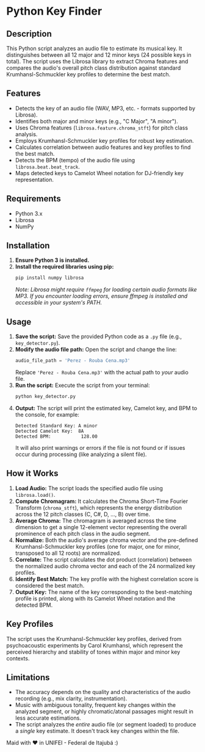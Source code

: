 # Python Key Finder

## Description

This Python script analyzes an audio file to estimate its musical key. It distinguishes between all 12 major and 12 minor keys (24 possible keys in total). The script uses the Librosa library to extract Chroma features and compares the audio's overall pitch class distribution against standard Krumhansl-Schmuckler key profiles to determine the best match.

## Features

* Detects the key of an audio file (WAV, MP3, etc. - formats supported by Librosa).
* Identifies both major and minor keys (e.g., "C Major", "A minor").
* Uses Chroma features (`librosa.feature.chroma_stft`) for pitch class analysis.
* Employs Krumhansl-Schmuckler key profiles for robust key estimation.
* Calculates correlation between audio features and key profiles to find the best match.
* Detects the BPM (tempo) of the audio file using `librosa.beat.beat_track`.
* Maps detected keys to Camelot Wheel notation for DJ-friendly key representation.

## Requirements

* Python 3.x
* Librosa
* NumPy

## Installation

1.  **Ensure Python 3 is installed.**
2.  **Install the required libraries using pip:**
    ```bash
    pip install numpy librosa
    ```
    *Note: Librosa might require `ffmpeg` for loading certain audio formats like MP3. If you encounter loading errors, ensure ffmpeg is installed and accessible in your system's PATH.*

## Usage

1.  **Save the script:** Save the provided Python code as a `.py` file (e.g., `key_detector.py`).
2.  **Modify the audio file path:** Open the script and change the line:
    ```python
    audio_file_path = 'Perez - Rouba Cena.mp3'
    ```
    Replace `'Perez - Rouba Cena.mp3'` with the actual path to *your* audio file.
3.  **Run the script:** Execute the script from your terminal:
    ```bash
    python key_detector.py
    ```
4.  **Output:** The script will print the estimated key, Camelot key, and BPM to the console, for example:
    ```
    Detected Standard Key: A minor
    Detected Camelot Key:  8A
    Detected BPM:           128.00
    ```
    It will also print warnings or errors if the file is not found or if issues occur during processing (like analyzing a silent file).

## How it Works

1.  **Load Audio:** The script loads the specified audio file using `librosa.load()`.
2.  **Compute Chromagram:** It calculates the Chroma Short-Time Fourier Transform (`chroma_stft`), which represents the energy distribution across the 12 pitch classes (C, C#, D, ..., B) over time.
3.  **Average Chroma:** The chromagram is averaged across the time dimension to get a single 12-element vector representing the overall prominence of each pitch class in the audio segment.
4.  **Normalize:** Both the audio's average chroma vector and the pre-defined Krumhansl-Schmuckler key profiles (one for major, one for minor, transposed to all 12 roots) are normalized.
5.  **Correlate:** The script calculates the dot product (correlation) between the normalized audio chroma vector and each of the 24 normalized key profiles.
6.  **Identify Best Match:** The key profile with the highest correlation score is considered the best match.
7.  **Output Key:** The name of the key corresponding to the best-matching profile is printed, along with its Camelot Wheel notation and the detected BPM.

## Key Profiles

The script uses the Krumhansl-Schmuckler key profiles, derived from psychoacoustic experiments by Carol Krumhansl, which represent the perceived hierarchy and stability of tones within major and minor key contexts.

## Limitations

* The accuracy depends on the quality and characteristics of the audio recording (e.g., mix clarity, instrumentation).
* Music with ambiguous tonality, frequent key changes within the analyzed segment, or highly chromatic/atonal passages might result in less accurate estimations.
* The script analyzes the *entire* audio file (or segment loaded) to produce a *single* key estimate. It doesn't track key changes within the file.

Maid with ❤️ in UNIFEI - Federal de Itajubá :)
